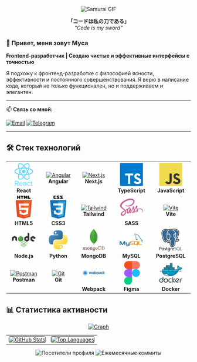 <div align="center">

![Samurai GIF](/output.gif)

<p>
  <strong>「コードは私の刀である」</strong><br>
  <em>"Code is my sword"</em>
</p>

</div>


### 👋 Привет, меня зовут Муса

**Frontend-разработчик | Создаю чистые и эффективные интерфейсы с точностью**

Я подхожу к фронтенд-разработке с философией ясности, эффективности и постоянного совершенствования. Я верю в написание кода, который не только функционален, но и поддерживаем и элегантен.


---

📫 **Связь со мной:** 

[![Email](https://img.shields.io/badge/Email-D14836?style=flat&logo=gmail&logoColor=white)](mburugev@gmail.com)
[![Telegram](https://img.shields.io/badge/Telegram-26A5E4?style=flat&logo=telegram&logoColor=white)](https://t.me/MBuru_D)


---

## 🛠️ Стек технологий

<table align="center">
  <tr>
    <td align="center" width="120">
      <a href="#">
        <img src="https://raw.githubusercontent.com/devicons/devicon/master/icons/react/react-original-wordmark.svg" width="64" height="64" alt="React" />
      </a>
      <br><strong>React</strong>
    </td>
    <td align="center" width="120">
      <a href="#">
        <img src="https://angular.io/assets/images/logos/angular/angular.svg" width="64" height="64" alt="Angular" />
      </a>
      <br><strong>Angular</strong>
    </td>
    <td align="center" width="120">
      <a href="#">
        <img src="https://cdn.worldvectorlogo.com/logos/nextjs-2.svg" width="64" height="64" alt="Next.js" />
      </a>
      <br><strong>Next.js</strong>
    </td>
    <td align="center" width="120">
      <a href="#">
        <img src="https://raw.githubusercontent.com/devicons/devicon/master/icons/typescript/typescript-original.svg" width="64" height="64" alt="TypeScript" />
      </a>
      <br><strong>TypeScript</strong>
    </td>
    <td align="center" width="120">
      <a href="#">
        <img src="https://raw.githubusercontent.com/devicons/devicon/master/icons/javascript/javascript-original.svg" width="64" height="64" alt="JavaScript" />
      </a>
      <br><strong>JavaScript</strong>
    </td>
  </tr>
  <tr>
    <td align="center" width="120">
      <a href="#">
        <img src="https://raw.githubusercontent.com/devicons/devicon/master/icons/html5/html5-original-wordmark.svg" width="64" height="64" alt="HTML5" />
      </a>
      <br><strong>HTML5</strong>
    </td>
    <td align="center" width="120">
      <a href="#">
        <img src="https://raw.githubusercontent.com/devicons/devicon/master/icons/css3/css3-original-wordmark.svg" width="64" height="64" alt="CSS3" />
      </a>
      <br><strong>CSS3</strong>
    </td>
    <td align="center" width="120">
      <a href="#">
        <img src="https://www.vectorlogo.zone/logos/tailwindcss/tailwindcss-icon.svg" width="64" height="64" alt="Tailwind" />
      </a>
      <br><strong>Tailwind</strong>
    </td>
    <td align="center" width="120">
      <a href="#">
        <img src="https://raw.githubusercontent.com/devicons/devicon/master/icons/sass/sass-original.svg" width="64" height="64" alt="SASS" />
      </a>
      <br><strong>SASS</strong>
    </td>
    <td align="center" width="120">
      <a href="#">
        <img src="https://vitejs.dev/logo.svg" width="64" height="64" alt="Vite" />
      </a>
      <br><strong>Vite</strong>
    </td>
  </tr>
  <tr>
    <td align="center" width="120">
      <a href="#">
        <img src="https://raw.githubusercontent.com/devicons/devicon/master/icons/nodejs/nodejs-original-wordmark.svg" width="64" height="64" alt="Node.js" />
      </a>
      <br><strong>Node.js</strong>
    </td>
    <td align="center" width="120">
      <a href="#">
        <img src="https://raw.githubusercontent.com/devicons/devicon/master/icons/python/python-original.svg" width="64" height="64" alt="Python" />
      </a>
      <br><strong>Python</strong>
    </td>
    <td align="center" width="120">
      <a href="#">
        <img src="https://raw.githubusercontent.com/devicons/devicon/master/icons/mongodb/mongodb-original-wordmark.svg" width="64" height="64" alt="MongoDB" />
      </a>
      <br><strong>MongoDB</strong>
    </td>
    <td align="center" width="120">
      <a href="#">
        <img src="https://raw.githubusercontent.com/devicons/devicon/master/icons/mysql/mysql-original-wordmark.svg" width="64" height="64" alt="MySQL" />
      </a>
      <br><strong>MySQL</strong>
    </td>
    <td align="center" width="120">
      <a href="#">
        <img src="https://raw.githubusercontent.com/devicons/devicon/master/icons/postgresql/postgresql-original-wordmark.svg" width="64" height="64" alt="PostgreSQL" />
      </a>
      <br><strong>PostgreSQL</strong>
    </td>
  </tr>
  <tr>
    <td align="center" width="120">
      <a href="#">
        <img src="https://www.vectorlogo.zone/logos/getpostman/getpostman-icon.svg" width="64" height="64" alt="Postman" />
      </a>
      <br><strong>Postman</strong>
    </td>
    <td align="center" width="120">
      <a href="#">
        <img src="https://www.vectorlogo.zone/logos/git-scm/git-scm-icon.svg" width="64" height="64" alt="Git" />
      </a>
      <br><strong>Git</strong>
    </td>
    <td align="center" width="120">
      <a href="#">
        <img src="https://raw.githubusercontent.com/devicons/devicon/d00d0969292a6569d45b06d3f350f463a0107b0d/icons/webpack/webpack-original-wordmark.svg" width="64" height="64" alt="Webpack" />
      </a>
      <br><strong>Webpack</strong>
    </td>
    <td align="center" width="120">
      <a href="#">
        <img src="https://raw.githubusercontent.com/devicons/devicon/master/icons/figma/figma-original.svg" width="64" height="64" alt="Figma" />
      </a>
      <br><strong>Figma</strong>
    </td>
    <td align="center" width="120">
      <a href="#">
        <img src="https://raw.githubusercontent.com/devicons/devicon/master/icons/docker/docker-original-wordmark.svg" width="64" height="64" alt="Docker" />
      </a>
      <br><strong>Docker</strong>
    </td>
  </tr>
</table>


## 📊 Статистика активности

<div align="center">
  
  <!-- Граф активности -->
  [![Graph](https://github-readme-activity-graph.vercel.app/graph?username=MusaBuruzhev&theme=react-dark&hide_border=true&area=true)](https://github.com/MusaBuruzhev)
<table>
  <tr>
    <td>
      <a href="https://github.com/MusaBuruzhev">
        <img src="https://github-readme-stats.vercel.app/api?username=MusaBuruzhev&show_icons=true&theme=vision-friendly-dark" alt="GitHub Stats" style="border-radius: 5px; border: 1px solid #30363d;">
      </a>
    </td>
    <td>
      <a href="https://github.com/MusaBuruzhev">
        <img src="https://github-readme-stats.vercel.app/api/top-langs/?username=MusaBuruzhev&layout=compact&theme=vision-friendly-dark" alt="Top Languages" style="border-radius: 5px; border: 1px solid #30363d;">
      </a>
    </td>
  </tr>
</table>
  <img src="https://komarev.com/ghpvc/?username=MusaBuruzhev&label=Profile%20Views&color=0e75b6&style=flat" alt="Посетители профиля" />
  
  <img src="https://img.shields.io/github/commit-activity/m/MusaBuruzhev/MusaBuruzhev?label=Monthly%20Commits" alt="Ежемесячные коммиты" />
  
</div>


